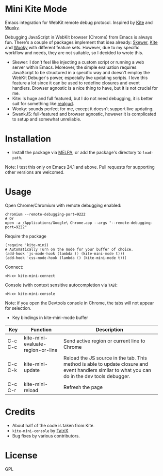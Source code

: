 
# Mini Kite Mode

Emacs integration for WebKit remote debug protocol. Inspired by [Kite][kite]
and [Wooky][wooky].

Debugging JavaScript in WebKit browser (Chrome) from Emacs is always fun.
There's a couple of packages implement that idea already: [Skewer][skewer],
[Kite][kite] and [Wooky][wooky] with different feature sets. However, due
to my specific workflow and needs, they are not suitable, so I decided to
wrote this.

* Skewer: I don't feel like injecting a custom script or running a web
  server within Emacs. Moreover, the simple evaluation requires JavaScript
  to be structured in a specific way and doesn't employ the WebKit
  Debuger's power, especially live updating scripts. I love this feature
  a lot since it can be used to redefine closures and event handlers.
  Browser agnostic is a nice thing to have, but it is not crucial for me.
* Kite: Is huge and full featured, but I do not need debugging, it is better
  suit for something like [realgud][realgud].
* Wooky: sounds perfect for me, except it doesn't support live updating.
* SwankJS: full-featured and browser agnostic, however it is complicated
  to setup and somewhat unreliable.

# Installation

* Install the package via [MELPA](https://melpa.org/), or add the package's
  directory to `load-path`.

Note: I test this only on Emacs 24.1 and above. Pull requests for supporting
other versions are welcomed.

# Usage

Open Chrome/Chromium with remote debugging enabled:

    chromium --remote-debugging-port=9222
    # Or
    open -a /Applications/Google\ Chrome.app --args "--remote-debugging-port=9222"

Require the package

    (require 'kite-mini)
    # Automatically Turn on the mode for your buffer of choice.
    (add-hook 'js-mode-hook (lambda () (kite-mini-mode t)))
    (add-hook 'css-mode-hook (lambda () (kite-mini-mode t)))

Connect:

    <M-x> kite-mini-connect

Console (with context sensitive autocompletion via `TAB`):

    <M-x> kite-mini-console


Note: if you open the Devtools console in Chrome, the tabs will not appear
for selection.

* Key bindings in kite-mini-mode buffer

| Key     | Function                          | Description                                                                                                                                     |
|---------|-----------------------------------|-------------------------------------------------------------------------------------------------------------------------------------------------|
| C-c C-c | kite-mini-evaluate-region-or-line | Send active region or current line to Chrome                                                                                                    |
| C-c C-k | kite-mini-update                  | Reload the JS source in the tab. This method is able to update closure and event handlers similar to what you can do in the dev tools debugger. |
| C-c C-r | kite-mini-reload                  | Refresh the page                                                                                                                                |

# Credits

- About half of the code is taken from Kite.
- `kite-mini-console` by [TatriX](https://github.com/TatriX)
- Bug fixes by various contributors.

# License

GPL

[kite]: https://github.com/jscheid/kite
[wooky]: https://github.com/katspaugh/wooky.el
[realgud]: https://github.com/rocky/emacs-dbgr
[skewer]: https://github.com/skeeto/skewer-mode
